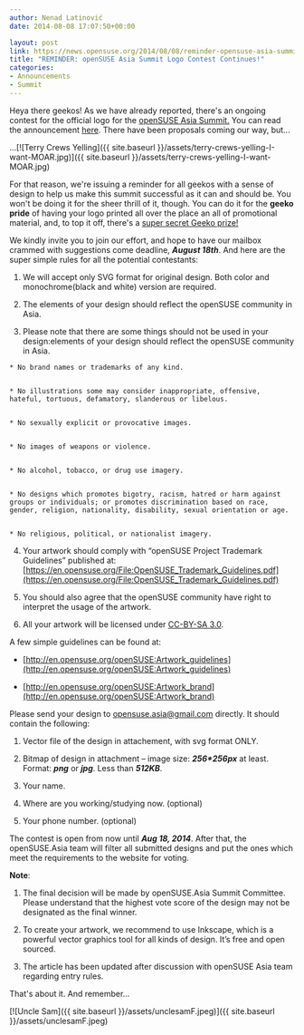 ```yaml
---
author: Nenad Latinović
date: 2014-08-08 17:07:50+00:00

layout: post
link: https://news.opensuse.org/2014/08/08/reminder-opensuse-asia-summit-logo-contest-continues/
title: "REMINDER: openSUSE Asia Summit Logo Contest Continues!"
categories:
- Announcements
- Summit
---
```

Heya there geekos! As we have already reported, there's an ongoing contest for the official logo for the [openSUSE Asia Summit.](https://news.opensuse.org/2014/07/14/the-first-opensuse-asia-summit-is-announced/) You can read the announcement [here](https://news.opensuse.org/2014/07/21/opensuse-asia-summit-announces-its-logo-contest/). There have been proposals coming our way, but...

...[![Terry Crews Yelling]({{ site.baseurl }}/assets/terry-crews-yelling-I-want-MOAR.jpg)]({{ site.baseurl }}/assets/terry-crews-yelling-I-want-MOAR.jpg)<!-- more -->

For that reason, we're issuing a reminder for all geekos with a sense of design to help us make this summit successful as it can and should be. You won't be doing it for the sheer thrill of it, though. You can do it for the **geeko pride** of having your logo printed all over the place an all of promotional material, and, to top it off, there's a [super secret Geeko prize!](https://i.chzbgr.com/maxW500/4267944192/hA35263DC/)

We kindly invite you to join our effort, and hope to have our mailbox crammed with suggestions come deadline, **_August 18th_**. And here are the super simple rules for all the potential contestants:



	
  1. We will accept only SVG format for original design. Both color and monochrome(black and white) version are required.

	
  2. The elements of your design should reflect the openSUSE community in Asia.

	
  3. Please note that there are some things should not be used in your design:elements of your design should reflect the openSUSE community in Asia.

	
    * No brand names or trademarks of any kind.

	
    * No illustrations some may consider inappropriate, offensive, hateful, tortuous, defamatory, slanderous or libelous.

	
    * No sexually explicit or provocative images.

	
    * No images of weapons or violence.

	
    * No alcohol, tobacco, or drug use imagery.

	
    * No designs which promotes bigotry, racism, hatred or harm against groups or individuals; or promotes discrimination based on race, gender, religion, nationality, disability, sexual orientation or age.

	
    * No religious, political, or nationalist imagery.




	
  4. Your artwork should comply with “openSUSE Project Trademark Guidelines” published at: [https://en.opensuse.org/File:OpenSUSE_Trademark_Guidelines.pdf](https://en.opensuse.org/File:OpenSUSE_Trademark_Guidelines.pdf)

	
  5. You should also agree that the openSUSE community have right to interpret the usage of the artwork.

	
  6. All your artwork will be licensed under [CC-BY-SA 3.0](https://creativecommons.org/licenses/by-sa/3.0/).


A few simple guidelines can be found at:

	
  * [http://en.opensuse.org/openSUSE:Artwork_guidelines](http://en.opensuse.org/openSUSE:Artwork_guidelines)

	
  * [http://en.opensuse.org/openSUSE:Artwork_brand](http://en.opensuse.org/openSUSE:Artwork_brand)


Please send your design to [opensuse.asia@gmail.com](mailto:opensuse.asia@gmail.com) directly. It should contain the following:



	
  1. Vector file of the design in attachement, with svg format ONLY.

	
  2. Bitmap of design in attachment – image size: **_256*256px_** at least. Format: **_png_** or **_jpg_**. Less than **_512KB_**.

	
  3. Your name.

	
  4. Where are you working/studying now. (optional)

	
  5. Your phone number. (optional)


The contest is open from now until **_Aug 18, 2014_**. After that, the openSUSE.Asia team will filter all submitted designs and put the ones which meet the requirements to the website for voting.

**Note**:



	
  1. The final decision will be made by openSUSE.Asia Summit Committee. Please understand that the highest vote score of the design may not be designated as the final winner.

	
  2. To create your artwork, we recommend to use Inkscape, which is a powerful vector graphics tool for all kinds of design. It’s free and open sourced.

	
  3. The article has been updated after discussion with openSUSE Asia team regarding entry rules.


That's about it. And remember...

[![Uncle Sam]({{ site.baseurl }}/assets/unclesamF.jpeg)]({{ site.baseurl }}/assets/unclesamF.jpeg)

		

